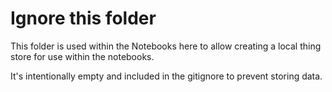 # Ignore this folder

This folder is used within the Notebooks here to allow creating a local thing store for use within the notebooks.

It's intentionally empty and included in the gitignore to prevent storing data.